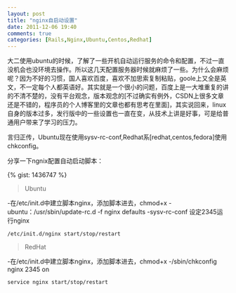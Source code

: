 ```yaml
---
layout: post
title: "nginx自启动设置"
date: 2011-12-06 19:40
comments: true
categories: [Rails,Nginx,Ubuntu,Centos,Redhat]
---
```


大二使用ubuntu的时候，了解了一些开机自动运行服务的命令和配置，不过一直没机会也没环境去操作。所以这几天配置服务器时候就麻烦了一些。为什么会麻烦呢？因为不好的习惯，国人喜欢百度，喜欢不加思索复制粘贴，goole上又全是英文，不一定每个人都英语好。其实就是一个很小的问题，百度上是一大堆重复的讲的不清不楚的，没有平台观念，版本观念的[不过确实有例外，CSDN上很多文章还是不错的，程序员的个人博客里的文章也都有思考在里面]，其实说回来，linux自身的版本过多，发行版中的一些设置也一直在变，从技术上讲是好事，可是给普通用户带来了学习的压力。

 言归正传，Ubuntu现在使用sysv-rc-conf,Redhat系[redhat,centos,fedora]使用chkconfig。

 分享一下ngnix配置自动启动脚本：


{% gist: 1436747 %}



>Ubuntu

-在/etc/init.d中建立脚本nginx，添加脚本进去，chmod+x
-ubuntu：/usr/sbin/update-rc.d -f nginx defaults
-sysv-rc-conf 设定2345运行nginx

`/etc/init.d/nginx start/stop/restart`


>RedHat

-在/etc/init.d中建立脚本nginx，添加脚本进去，chmod+x
-/sbin/chkconfig nginx 2345 on


`service nginx start/stop/restart`











